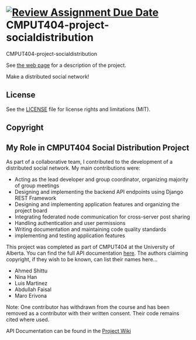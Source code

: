 [![Review Assignment Due Date](https://classroom.github.com/assets/deadline-readme-button-22041afd0340ce965d47ae6ef1cefeee28c7c493a6346c4f15d667ab976d596c.svg)](https://classroom.github.com/a/BGMWEn7l)
CMPUT404-project-socialdistribution
===================================

CMPUT404-project-socialdistribution

See [the web page](https://uofa-cmput404.github.io/general/project.html) for a description of the project.

Make a distributed social network!

## License

See the [LICENSE](LICENSE.md) file for license rights and limitations (MIT).

## Copyright


## My Role in CMPUT404 Social Distribution Project

As part of a collaborative team, I contributed to the development of a distributed social network. My main contributions were:
- Acting as the lead developer and group coordinator, organizing majority of group meetings
- Designing and implementing the backend API endpoints using Django REST Framework
- Designing and implementing application features and organizing the project board 
- Integrating federated node communication for cross-server post sharing
- Handling authentication and user permissions
- Writing documentation and maintaining code quality standards
- implementing and testing application features

This project was completed as part of CMPUT404 at the University of Alberta. You can find the full API documentation [here](https://github.com/uofa-cmput404/s25-project-white/wiki/API-Documentation).
The authors claiming copyright, if they wish to be known, can list their names here...

* Ahmed Shittu
* Nina Han
* Luis Martinez
* Abdullah Faisal
* Maro Erivona

Note: One contributor has withdrawn from the course and has been removed as a contributor with their written consent. Their code remains cited where used.

API Documentation can be found in the [Project Wiki](https://github.com/uofa-cmput404/s25-project-white/wiki/API-Documentation)


